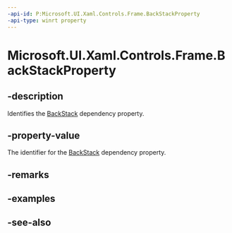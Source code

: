 ```yaml
---
-api-id: P:Microsoft.UI.Xaml.Controls.Frame.BackStackProperty
-api-type: winrt property
---
```


<!-- Property syntax
public Windows.UI.Xaml.DependencyProperty BackStackProperty { get; }
-->

# Microsoft.UI.Xaml.Controls.Frame.BackStackProperty

## -description
Identifies the [BackStack](frame_backstack.md) dependency property.

## -property-value
The identifier for the [BackStack](frame_backstack.md) dependency property.

## -remarks

## -examples

## -see-also
